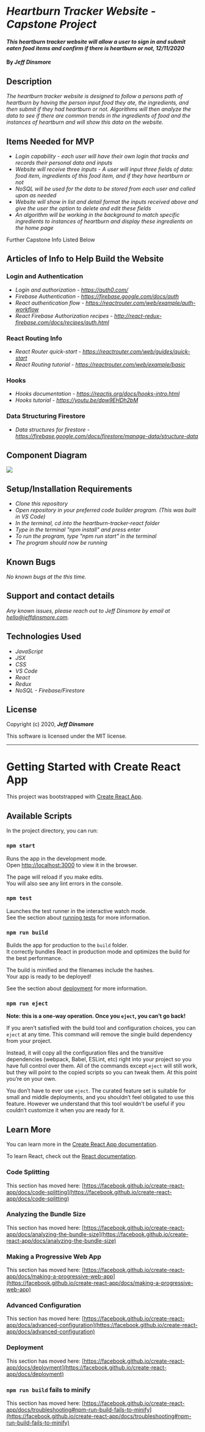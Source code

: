 # _Heartburn Tracker Website - Capstone Project_

#### _This heartburn tracker website will allow a user to sign in and submit eaten food items and confirm if there is heartburn or not, 12/11/2020_

#### By _Jeff Dinsmore_

## Description

_The heartburn tracker website is designed to follow a persons path of heartburn by having the person input food they ate, the ingredients, and then submit if they had heartburn or not. Algorithms will then analyze the data to see if there are common trends in the ingredients of food and the instances of heartburn and will show this data on the website._

## Items Needed for MVP

* _Login capability - each user will have their own login that tracks and records their personal data and inputs_
* _Website will receive three inputs - A user will input three fields of data: food item, ingredients of this food item, and if they have heartburn or not_
* _NoSQL will be used for the data to be stored from each user and called upon as needed_
* _Website will show in list and detail format the inputs received above and give the user the option to delete and edit these fields_
* _An algorithm will be working in the background to match specific ingredients to instances of heartburn and display these ingredients on the home page_

Further Capstone Info Listed Below

## Articles of Info to Help Build the Website

### Login and Authentication
* _Login and authorization - https://auth0.com/_
* _Firebase Authentication - https://firebase.google.com/docs/auth_
* _React authentication flow - https://reactrouter.com/web/example/auth-workflow_
* _React Firebase Authorization recipes - http://react-redux-firebase.com/docs/recipes/auth.html_

### React Routing Info
* _React Router quick-start - https://reactrouter.com/web/guides/quick-start_
* _React Routing tutorial - https://reactrouter.com/web/example/basic_

### Hooks
* _Hooks documentation - https://reactjs.org/docs/hooks-intro.html_
* _Hooks tutorial - https://youtu.be/dpw9EHDh2bM_

### Data Structuring Firestore
* _Data structures for firestore - https://firebase.google.com/docs/firestore/manage-data/structure-data_

## Component Diagram

<img src="./public/Component-Diagram.PNG">

## Setup/Installation Requirements

* _Clone this repository_
* _Open repository in your preferred code builder program. (This was built in VS Code)_
* _In the terminal, cd into the heartburn-tracker-react folder_
* _Type in the terminal "npm install" and press enter_
* _To run the program, type "npm run start" in the terminal_
* _The program should now be running_

## Known Bugs

_No known bugs at the this time._

## Support and contact details

_Any known issues, please reach out to Jeff Dinsmore by email at hello@jeffdinsmore.com._

## Technologies Used

* _JavaScript_
* _JSX_
* _CSS_
* _VS Code_
* _React_
* _Redux_
* _NoSQL - Firebase/Firestore_

## License

Copyright (c) 2020, **_Jeff Dinsmore_**

This software is licensed under the MIT license.

----------------------------------------------------------------

# Getting Started with Create React App

This project was bootstrapped with [Create React App](https://github.com/facebook/create-react-app).

## Available Scripts

In the project directory, you can run:

### `npm start`

Runs the app in the development mode.\
Open [http://localhost:3000](http://localhost:3000) to view it in the browser.

The page will reload if you make edits.\
You will also see any lint errors in the console.

### `npm test`

Launches the test runner in the interactive watch mode.\
See the section about [running tests](https://facebook.github.io/create-react-app/docs/running-tests) for more information.

### `npm run build`

Builds the app for production to the `build` folder.\
It correctly bundles React in production mode and optimizes the build for the best performance.

The build is minified and the filenames include the hashes.\
Your app is ready to be deployed!

See the section about [deployment](https://facebook.github.io/create-react-app/docs/deployment) for more information.

### `npm run eject`

**Note: this is a one-way operation. Once you `eject`, you can’t go back!**

If you aren’t satisfied with the build tool and configuration choices, you can `eject` at any time. This command will remove the single build dependency from your project.

Instead, it will copy all the configuration files and the transitive dependencies (webpack, Babel, ESLint, etc) right into your project so you have full control over them. All of the commands except `eject` will still work, but they will point to the copied scripts so you can tweak them. At this point you’re on your own.

You don’t have to ever use `eject`. The curated feature set is suitable for small and middle deployments, and you shouldn’t feel obligated to use this feature. However we understand that this tool wouldn’t be useful if you couldn’t customize it when you are ready for it.

## Learn More

You can learn more in the [Create React App documentation](https://facebook.github.io/create-react-app/docs/getting-started).

To learn React, check out the [React documentation](https://reactjs.org/).

### Code Splitting

This section has moved here: [https://facebook.github.io/create-react-app/docs/code-splitting](https://facebook.github.io/create-react-app/docs/code-splitting)

### Analyzing the Bundle Size

This section has moved here: [https://facebook.github.io/create-react-app/docs/analyzing-the-bundle-size](https://facebook.github.io/create-react-app/docs/analyzing-the-bundle-size)

### Making a Progressive Web App

This section has moved here: [https://facebook.github.io/create-react-app/docs/making-a-progressive-web-app](https://facebook.github.io/create-react-app/docs/making-a-progressive-web-app)

### Advanced Configuration

This section has moved here: [https://facebook.github.io/create-react-app/docs/advanced-configuration](https://facebook.github.io/create-react-app/docs/advanced-configuration)

### Deployment

This section has moved here: [https://facebook.github.io/create-react-app/docs/deployment](https://facebook.github.io/create-react-app/docs/deployment)

### `npm run build` fails to minify

This section has moved here: [https://facebook.github.io/create-react-app/docs/troubleshooting#npm-run-build-fails-to-minify](https://facebook.github.io/create-react-app/docs/troubleshooting#npm-run-build-fails-to-minify)
